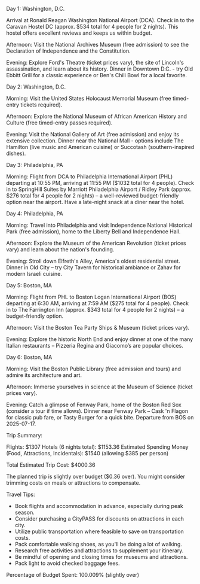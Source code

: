 Day 1: Washington, D.C.

Arrival at Ronald Reagan Washington National Airport (DCA). Check in to the Caravan Hostel DC (approx. $534 total for 4 people for 2 nights). This hostel offers excellent reviews and keeps us within budget.

Afternoon: Visit the National Archives Museum (free admission) to see the Declaration of Independence and the Constitution.

Evening: Explore Ford's Theatre (ticket prices vary), the site of Lincoln's assassination, and learn about its history. Dinner in Downtown D.C. - try Old Ebbitt Grill for a classic experience or Ben's Chili Bowl for a local favorite.

Day 2: Washington, D.C.

Morning:  Visit the United States Holocaust Memorial Museum (free timed-entry tickets required).

Afternoon: Explore the National Museum of African American History and Culture (free timed-entry passes required).

Evening: Visit the National Gallery of Art (free admission) and enjoy its extensive collection. Dinner near the National Mall - options include The Hamilton (live music and American cuisine) or Succotash (southern-inspired dishes).


Day 3: Philadelphia, PA

Morning: Flight from DCA to Philadelphia International Airport (PHL) departing at 10:55 PM, arriving at 11:55 PM ($1032 total for 4 people). Check in to SpringHill Suites by Marriott Philadelphia Airport / Ridley Park (approx. $276 total for 4 people for 2 nights) – a well-reviewed budget-friendly option near the airport.  Have a late-night snack at a diner near the hotel.

Day 4: Philadelphia, PA

Morning: Travel into Philadelphia and visit Independence National Historical Park (free admission), home to the Liberty Bell and Independence Hall.

Afternoon:  Explore the Museum of the American Revolution (ticket prices vary) and learn about the nation's founding.

Evening: Stroll down Elfreth's Alley, America's oldest residential street. Dinner in Old City – try City Tavern for historical ambiance or Zahav for modern Israeli cuisine.


Day 5: Boston, MA

Morning: Flight from PHL to Boston Logan International Airport (BOS) departing at 6:30 AM, arriving at 7:59 AM ($275 total for 4 people). Check in to The Farrington Inn (approx. $343 total for 4 people for 2 nights) – a budget-friendly option.

Afternoon:  Visit the Boston Tea Party Ships & Museum (ticket prices vary).

Evening: Explore the historic North End and enjoy dinner at one of the many Italian restaurants – Pizzeria Regina and Giacomo’s are popular choices.

Day 6: Boston, MA

Morning: Visit the Boston Public Library (free admission and tours) and admire its architecture and art.

Afternoon: Immerse yourselves in science at the Museum of Science (ticket prices vary). 

Evening: Catch a glimpse of Fenway Park, home of the Boston Red Sox (consider a tour if time allows). Dinner near Fenway Park – Cask 'n Flagon for classic pub fare, or Tasty Burger for a quick bite. Departure from BOS on 2025-07-17.


Trip Summary:

Flights: $1307
Hotels (6 nights total): $1153.36
Estimated Spending Money (Food, Attractions, Incidentals): $1540 (allowing $385 per person)

Total Estimated Trip Cost: $4000.36

The planned trip is slightly over budget ($0.36 over). You might consider trimming costs on meals or attractions to compensate.  

Travel Tips:

* Book flights and accommodation in advance, especially during peak season.
* Consider purchasing a CityPASS for discounts on attractions in each city.
* Utilize public transportation where feasible to save on transportation costs.
* Pack comfortable walking shoes, as you'll be doing a lot of walking.
* Research free activities and attractions to supplement your itinerary.
* Be mindful of opening and closing times for museums and attractions.
* Pack light to avoid checked baggage fees.



Percentage of Budget Spent: 100.009% (slightly over) 
